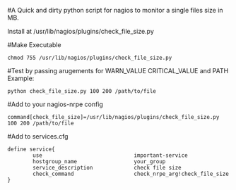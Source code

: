 #A Quick and dirty python script for nagios to monitor a single files size in MB.

Install at /usr/lib/nagios/plugins/check_file_size.py

#Make Executable
```
chmod 755 /usr/lib/nagios/plugins/check_file_size.py
```
#Test by passing arugements for WARN_VALUE CRITICAL_VALUE and PATH
Example:
```
python check_file_size.py 100 200 /path/to/file
```
#Add to your nagios-nrpe config
```
command[check_file_size]=/usr/lib/nagios/plugins/check_file_size.py 100 200 /path/to/file
```
#Add to services.cfg
```
define service{
        use                             important-service
        hostgroup_name                  your_group
        service_description             check file size
        check_command                   check_nrpe_arg!check_file_size
}
```
